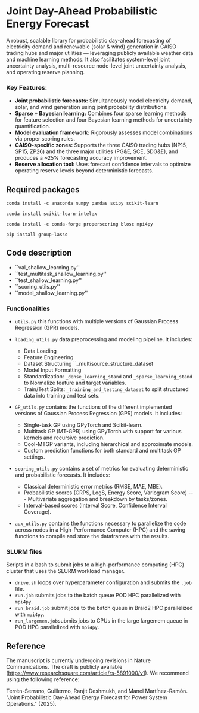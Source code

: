 # Joint Day-Ahead Probabilistic Energy Forecast

A robust, scalable library for probabilistic day-ahead forecasting of electricity demand and renewable (solar & wind) generation in CAISO trading hubs and major utilities — leveraging publicly available weather data and machine learning methods. It also facilitates system-level joint uncertainty analysis, multi-resource node-level joint uncertainty analysis, and operating reserve planning.

### Key Features:

* **Joint probabilistic forecasts:** Simultaneously model electricity demand, solar, and wind generation using joint probability distributions.
* **Sparse + Bayesian learning:** Combines four sparse learning methods for feature selection and four Bayesian learning methods for uncertainty quantification.
* **Model evaluation framework:** Rigorously assesses model combinations via proper scoring rules.
* **CAISO-specific zones:** Supports the three CAISO trading hubs (NP15, SP15, ZP26) and the three major utilities (PG&E, SCE, SDG&E), and produces a ~25% forecasting accuracy improvement.
* **Reserve allocation tool:** Uses forecast confidence intervals to optimize operating reserve levels beyond deterministic forecasts.

## Required packages

``conda install -c anaconda numpy pandas scipy scikit-learn`` 

``conda install scikit-learn-intelex``

``conda install -c conda-forge properscoring blosc mpi4py``

``pip install group-lasso``

## Code description

* ``val_shallow_learning.py''
* ``test_multitask_shallow_learning.py''
* ``test_shallow_learning.py''
* ``scoring_utils.py''
* ``model_shallow_learning.py''

### Functionalities

* ``utils.py`` this functions with multiple versions of Gaussian Process Regression (GPR) models.
* ``loading_utils.py`` data preprocessing and modeling pipeline. It includes:
  + Data Loading
  + Feature Engineering
  + Dataset Structuring ``_multisource_structure_dataset
  + Model Input Formatting
  + Standardization: ``_dense_learning_stand`` and ``_sparse_learning_stand`` to Normalize feature and target variables.
  + Train/Test Splits: ``_training_and_testing_dataset`` to split structured data into training and test sets.

* ``GP_utils.py`` contains the functions of the different implemented versions of Gaussian Process Regression (GPR) models. It includes:
  + Single-task GP using GPyTorch and Scikit-learn.
  + Multitask GP (MT-GPR) using GPyTorch with support for various kernels and recursive prediction.
  + Cool-MTGP variants, including hierarchical and approximate models.
  + Custom prediction functions for both standard and multitask GP settings.
* ``scoring_utils.py`` contains a set of metrics for evaluating deterministic and probabilistic forecasts. It includes:
  + Classical deterministic error metrics (RMSE, MAE, MBE).
  + Probabilistic scores (CRPS, LogS, Energy Score, Variogram Score) --- Multivariate aggregation and breakdown by tasks/zones.
  + Interval-based scores (Interval Score, Confidence Interval Coverage).
* ``aux_utils.py`` contains the functions necessary to parallelize the code across nodes in a High-Performance Computer (HPC) and the saving functions to compile and store the dataframes with the results.

### SLURM files

Scripts in a bash to submit jobs to a high-performance computing (HPC) cluster that uses the SLURM workload manager.
* ``drive.sh`` loops over hyperparameter configuration and submits the ``.job`` file.
* ``run.job`` submits jobs to the batch queue POD HPC parallelized with ``mpi4py``.
* ``run_braid.job`` submit jobs to the batch queue in Braid2 HPC parallelized with ``mpi4py``.
* ``run_largemem.job``submits jobs to CPUs in the large largemem queue in POD HPC parallelized with ``mpi4py``.

## Reference

The manuscript is currently undergoing revisions in Nature Communications. The draft is publicly available (https://www.researchsquare.com/article/rs-5891000/v1). We recommend using the following reference:

Terrén-Serrano, Guillermo, Ranjit Deshmukh, and Manel Martínez-Ramón. "Joint Probabilistic Day-Ahead Energy Forecast for Power System Operations." (2025).

